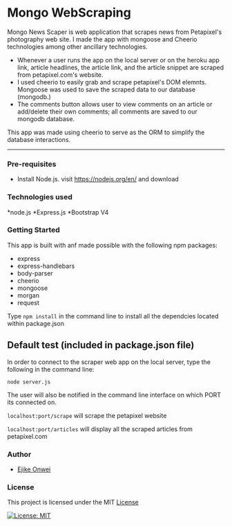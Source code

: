 # Mongo WebScraping
Mongo News Scaper is web application that scrapes news from Petapixel's photography web site. I made the app with mongoose and Cheerio technologies among other ancillary technologies.

* Whenever a user runs the app on the local server or on the heroku app link, article headlines, the article link, and the article snippet are scraped from petapixel.com's website. 
* I used cheerio to easily grab and scrape  petapixel's DOM elemnts. Mongoose was used to save the scraped data to our database (mongodb.)
* The comments button allows user to view comments on an article or add/delete their own comments; all comments are saved to our mongodb database. 



This app was made using cheerio to serve  as the ORM to simplify the database interactions.

---

### Pre-requisites

* Install Node.js. visit https://nodejs.org/en/ and download

### Technologies used

*node.js
*Express.js
*Bootstrap V4

### Getting Started
This app is built with anf made possible with the following npm packages:

* express 
* express-handlebars
* body-parser
* cheerio 
* mongoose 
* morgan
* request

Type `npm install` in the command line to install all the dependcies located within package.json

## Default test (included in package.json file)
In order to connect to the scraper web app on the local server, type the following in the command line:

 `node server.js`

The user will also be notified in the command line interface on which PORT its connected on.

`localhost:port/scrape` will scrape the petapixel website

`localhost:port/articles` will display all the scraped articles from petapixel.com



### Author
* [Ejike Onwei](https://github.com/reyhenry38)

### License
This project is licensed under the MIT [License](https://github.com/reyhenry38/mongo-news-scraper/blob/master/LICENSE.md)

[![License: MIT](https://img.shields.io/badge/License-MIT-yellow.svg)](https://opensource.org/licenses/MIT)  


